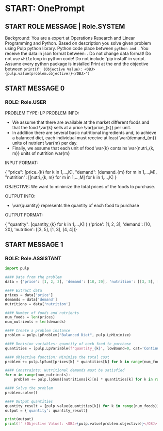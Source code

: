 # START: OnePrompt 
## START ROLE MESSAGE | Role.SYSTEM 
Background: You are a expert at Operations Research and Linear Programming and Python. Based on description you solve given problem using Pulp python library. Python code place between ```python and ```. You receive the data in json format between: <DATA></DATA>. Do not change data format! Do not use `while` loop in python code! Do not include 'pip install' in script. Assume every python package is installed Print at the end the objective between <OBJ></OBJ> `print(f' (Objective Value): <OBJ>{pulp.value(problem.objective)}</OBJ>')`  
## START MESSAGE 0 
### ROLE: Role.USER
<DESCRIPTION>
PROBLEM TYPE: LP
PROBLEM INFO:

- We assume that there are available at the market different foods and that the food \var{k} sells at a price \var{price_{k}} per unit. 
- In addition there are several basic nutritional ingredients and, to achieve a balanced diet, each individual must receive at least \var{demand_{m}} units of nutrient \var{m} per day. 
- Finally, we assume that each unit of food \var{k} contains \var{nutri_{k, m}} units of nutrition \var{m}

INPUT FORMAT:

{
	"price": [price_{k} for k in 1,...,K],
	"demand": [demand_{m} for m in 1,...,M],
	"nutrition": [[nutri_{k, m} for m in 1,...,M] for k in 1,...,K]
}


OBJECTIVE: We want to minimize the total prices of the foods to purchase.

OUTPUT INFO:

- \var{quantity} represents the quantity of each food to purchase

OUTPUT FORMAT:

{
	"quantity": [quantity_{k} for k in 1,...,K]
}
</DESCRIPTION>
<DATA>
{'price': [1, 2, 3], 'demand': [10, 20], 'nutrition': [[3, 5], [1, 3], [4, 4]]}</DATA>


## START MESSAGE 1 
### ROLE: Role.ASSISTANT
```python
import pulp

#### Data from the problem
data = {'price': [1, 2, 3], 'demand': [10, 20], 'nutrition': [[3, 5], [1, 3], [4, 4]]}

#### Extract data
prices = data['price']
demands = data['demand']
nutritions = data['nutrition']

#### Number of foods and nutrients
num_foods = len(prices)
num_nutrients = len(demands)

#### Create a problem instance
problem = pulp.LpProblem("Balanced_Diet", pulp.LpMinimize)

#### Decision variables: quantity of each food to purchase
quantities = [pulp.LpVariable(f'quantity_{k}', lowBound=0, cat='Continuous') for k in range(num_foods)]

#### Objective function: Minimize the total cost
problem += pulp.lpSum([prices[k] * quantities[k] for k in range(num_foods)])

#### Constraints: Nutritional demands must be satisfied
for m in range(num_nutrients):
    problem += pulp.lpSum([nutritions[k][m] * quantities[k] for k in range(num_foods)]) >= demands[m]

#### Solve the problem
problem.solve()

#### Output quantities
quantity_result = [pulp.value(quantities[k]) for k in range(num_foods)]
output = {'quantity': quantity_result}

print(output)
print(f' (Objective Value): <OBJ>{pulp.value(problem.objective)}</OBJ>')
```

